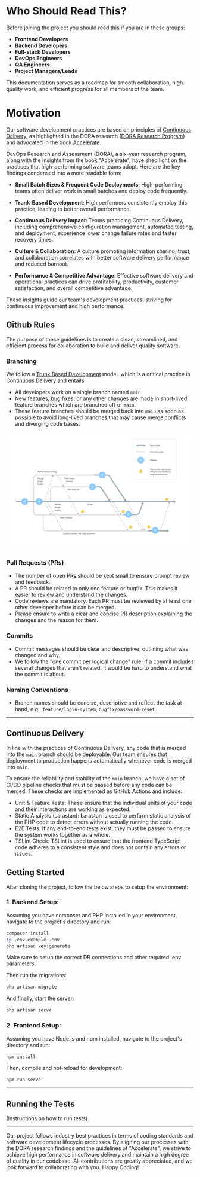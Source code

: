 # Who Should Read This?

Before joining the project you should read this if you are in these groups:

- **Frontend Developers**
- **Backend Developers**
- **Full-stack Developers**
- **DevOps Engineers**
- **QA Engineers**
- **Project Managers/Leads**

This documentation serves as a roadmap for smooth collaboration, high-quality work, and efficient progress for all members of the team.

# Motivation

Our software development practices are based on principles of [Continuous Delivery](https://dora.dev/devops-capabilities/technical/continuous-delivery/), as highlighted in the DORA research ([DORA Research Program](https://services.google.com/fh/files/misc/dora_research_program.pdf)) and advocated in the book [Accelerate](https://www.amazon.com/Accelerate-Software-Performing-Technology-Organizations/dp/1942788339). 

DevOps Research and Assessment (DORA), a six-year research program, along with the insights from the book "Accelerate", have shed light on the practices that high-performing software teams adopt. Here are the key findings condensed into a more readable form:

- **Small Batch Sizes & Frequent Code Deployments**: High-performing teams often deliver work in small batches and deploy code frequently.

- **Trunk-Based Development**: High performers consistently employ this practice, leading to better overall performance.

- **Continuous Delivery Impact**: Teams practicing Continuous Delivery, including comprehensive configuration management, automated testing, and deployment, experience lower change failure rates and faster recovery times.

- **Culture & Collaboration**: A culture promoting information sharing, trust, and collaboration correlates with better software delivery performance and reduced burnout.

- **Performance & Competitive Advantage**: Effective software delivery and operational practices can drive profitability, productivity, customer satisfaction, and overall competitive advantage.

These insights guide our team's development practices, striving for continuous improvement and high performance.

## Github Rules

The purpose of these guidelines is to create a clean, streamlined, and efficient process for collaboration to build and deliver quality software. 

### Branching

We follow a [Trunk Based Development](https://cloud.google.com/architecture/devops/devops-tech-trunk-based-development) model, which is a critical practice in Continuous Delivery and entails:

- All developers work on a single branch named `main`.
- New features, bug fixes, or any other changes are made in short-lived feature branches which are branched off of `main`.
- These feature branches should be merged back into `main` as soon as possible to avoid long-lived branches that may cause merge conflicts and diverging code bases.

![Trunk-based Development Timeline](public/docs/devops-tech-trunk-based-development-typical-non-trunk-timeline.svg)

### Pull Requests (PRs)

- The number of open PRs should be kept small to ensure prompt review and feedback.
- A PR should be related to only one feature or bugfix. This makes it easier to review and understand the changes.
- Code reviews are mandatory. Each PR must be reviewed by at least one other developer before it can be merged.
- Please ensure to write a clear and concise PR description explaining the changes and the reason for them.

### Commits

- Commit messages should be clear and descriptive, outlining what was changed and why.
- We follow the "one commit per logical change" rule. If a commit includes several changes that aren't related, it would be hard to understand what the commit is about.

### Naming Conventions

- Branch names should be concise, descriptive and reflect the task at hand, e.g., `feature/login-system`, `bugfix/password-reset`.

---

## Continuous Delivery

In line with the practices of Continuous Delivery, any code that is merged into the `main` branch should be deployable. Our team ensures that deployment to production happens automatically whenever code is merged into `main`. 

To ensure the reliability and stability of the `main` branch, we have a set of CI/CD pipeline checks that must be passed before any code can be merged. These checks are implemented as GitHub Actions and include:

- Unit & Feature Tests: These ensure that the individual units of your code and their interactions are working as expected.
- Static Analysis (Larastan): Larastan is used to perform static analysis of the PHP code to detect errors without actually running the code.
- E2E Tests: If any end-to-end tests exist, they must be passed to ensure the system works together as a whole.
- TSLint Check: TSLint is used to ensure that the frontend TypeScript code adheres to a consistent style and does not contain any errors or issues.

## Getting Started

After cloning the project, follow the below steps to setup the environment:

### 1. Backend Setup:

Assuming you have composer and PHP installed in your environment, navigate to the project's directory and run:

```bash
composer install
cp .env.example .env
php artisan key:generate
```
Make sure to setup the correct DB connections and other required .env parameters.

Then run the migrations:
```bash
php artisan migrate
```
And finally, start the server:
```bash
php artisan serve
```

### 2. Frontend Setup:

Assuming you have Node.js and npm installed, navigate to the project's directory and run:

```bash
npm install
```

Then, compile and hot-reload for development:

```bash
npm run serve
```
---
## Running the Tests

(Instructions on how to run tests)

---

Our project follows industry best practices in terms of coding standards and software development lifecycle processes. By aligning our processes with the DORA research findings and the guidelines of "Accelerate", we strive to achieve high performance in software delivery and maintain a high degree of quality in our codebase. All contributions are greatly appreciated, and we look forward to collaborating with you. Happy Coding!
